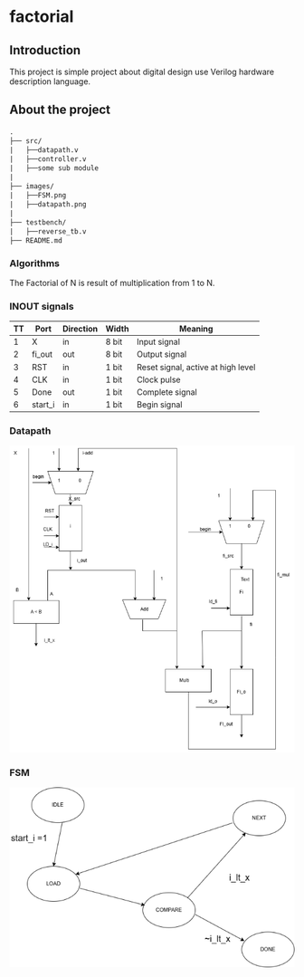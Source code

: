 # factorial

## Introduction

This project is simple project about digital design use Verilog hardware description language.

## About the project

```
.
├── src/
|   ├──datapath.v
|   ├──controller.v
|   ├──some sub module
|
├── images/
|   ├──FSM.png
|   ├──datapath.png
|
├── testbench/
|   ├──reverse_tb.v
├── README.md

```

### Algorithms

The Factorial of N is result of multiplication from 1 to N.

### INOUT signals

| TT  | Port    | Direction | Width | Meaning                            |
| --- | ------- | --------- | ----- | ---------------------------------- |
| 1   | X       | in        | 8 bit | Input signal                       |
| 2   | fi_out  | out       | 8 bit | Output signal                      |
| 3   | RST     | in        | 1 bit | Reset signal, active at high level |
| 4   | CLK     | in        | 1 bit | Clock pulse                        |
| 5   | Done    | out       | 1 bit | Complete signal                    |
| 6   | start_i | in        | 1 bit | Begin signal                       |

### Datapath

![](/images/datapath.png)

### FSM

![](/images/fsm.png)

```

```
